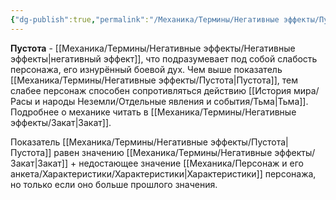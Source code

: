 ```yaml
---
{"dg-publish":true,"permalink":"/Механика/Термины/Негативные эффекты/Пустота/","noteIcon":"","created":"2025-09-02T19:41:39.442+03:00","updated":"2025-09-04T12:29:27.018+03:00"}
---
```


**Пустота** - [[Механика/Термины/Негативные эффекты/Негативные эффекты\|негативный эффект]], что подразумевает под собой слабость персонажа, его изнурённый боевой дух. Чем выше показатель [[Механика/Термины/Негативные эффекты/Пустота\|Пустота]], тем слабее персонаж способен сопротивляться действию [[История мира/Расы и народы Неземли/Отдельные явления и события/Тьма\|Тьма]]. Подробнее о механике читать в [[Механика/Термины/Негативные эффекты/Закат\|Закат]].

Показатель [[Механика/Термины/Негативные эффекты/Пустота\|Пустота]] равен значению [[Механика/Термины/Негативные эффекты/Закат\|Закат]] + недостающее значение [[Механика/Персонаж и его анкета/Характеристики/Характеристики\|Характеристики]] персонажа, но только если оно больше прошлого значения. 